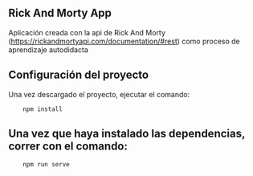   ## Rick And Morty App

Aplicación creada con la api de Rick And Morty (https://rickandmortyapi.com/documentation/#rest) como proceso de aprendizaje autodidacta





## Configuración del proyecto
Una vez descargado el proyecto, ejecutar el comando:

        npm install



## Una vez que haya instalado las dependencias, correr con el comando:

        npm run serve

